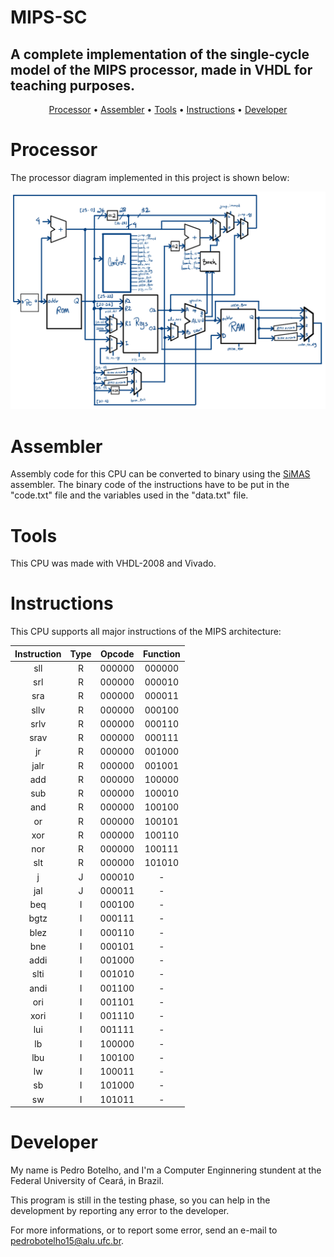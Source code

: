 # MIPS-SC
## A complete implementation of the single-cycle model of the MIPS processor, made in VHDL for teaching purposes.

<p align="center">
 <a href="#processor">Processor</a> •
 <a href="#assembler">Assembler</a> •
 <a href="#tools">Tools</a> • 
 <a href="#instructions">Instructions</a> • 
 <a href="#developer">Developer</a>
</p>

# Processor

The processor diagram implemented in this project is shown below:

![image](https://github.com/botelhocpp/MIPS-SC/blob/main/cpu_diagram.png)

# Assembler

Assembly code for this CPU can be converted to binary using the [SiMAS](https://github.com/botelhocpp/SiMAS/tree/main) assembler. The binary code of the instructions have to be put in the "code.txt" file and the variables used in the "data.txt" file.

# Tools

This CPU was made with VHDL-2008 and Vivado.

# Instructions

This CPU supports all major instructions of the MIPS architecture:

| Instruction | Type | Opcode  | Function         |
|:-----------:|:----:|:-------:|:----------------:|
|     sll     |   R  | 000000  |     000000       |
|     srl     |   R  | 000000  |     000010       |
|     sra     |   R  | 000000  |     000011       |
|    sllv     |   R  | 000000  |     000100       |
|    srlv     |   R  | 000000  |     000110       |
|    srav     |   R  | 000000  |     000111       |
|     jr      |   R  | 000000  |     001000       |
|    jalr     |   R  | 000000  |     001001       |
|     add     |   R  | 000000  |     100000       |
|     sub     |   R  | 000000  |     100010       |
|     and     |   R  | 000000  |     100100       |
|     or      |   R  | 000000  |     100101       |
|     xor     |   R  | 000000  |     100110       |
|     nor     |   R  | 000000  |     100111       |
|     slt     |   R  | 000000  |     101010       |
|     j       |   J  | 000010  |        -         |
|    jal      |   J  | 000011  |        -         |
|    beq      |   I  | 000100  |        -         |
|   bgtz      |   I  | 000111  |        -         |
|   blez      |   I  | 000110  |        -         |
|    bne      |   I  | 000101  |        -         |
|    addi     |   I  | 001000  |        -         |
|    slti     |   I  | 001010  |        -         |
|    andi     |   I  | 001100  |        -         |
|     ori     |   I  | 001101  |        -         |
|    xori     |   I  | 001110  |        -         |
|    lui      |   I  | 001111  |        -         |
|     lb      |   I  | 100000  |        -         |
|    lbu      |   I  | 100100  |        -         |
|     lw      |   I  | 100011  |        -         |
|     sb      |   I  | 101000  |        -         |
|     sw      |   I  | 101011  |        -         |

# Developer

My name is Pedro Botelho, and I'm a Computer Enginnering stundent at the Federal University of Ceará, in Brazil.

This program is still in the testing phase, so you can help in the development by reporting any error to the developer.

For more informations, or to report some error, send an e-mail to pedrobotelho15@alu.ufc.br.
